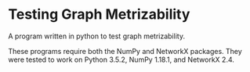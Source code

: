 # Testing Graph Metrizability

A program written in python to test graph metrizability.

These programs require both the NumPy and NetworkX packages. They were tested to work on Python 3.5.2, NumPy 1.18.1, and NetworkX 2.4.
